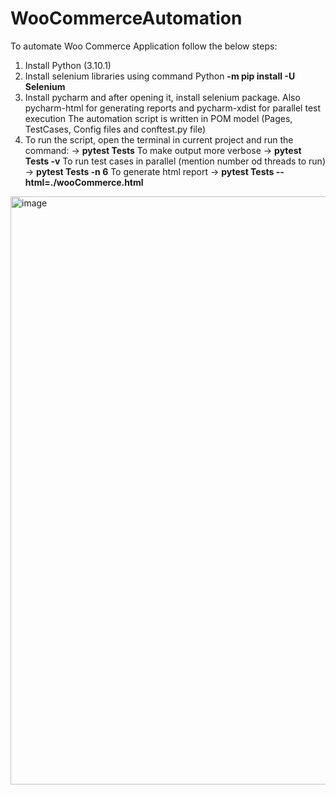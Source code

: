# WooCommerceAutomation
To automate Woo Commerce Application follow the below steps:
1. Install Python (3.10.1)
2. Install selenium libraries using command Python **-m pip install -U Selenium**  
3. Install pycharm and after opening it, install selenium package. Also pycharm-html for generating reports and pycharm-xdist for parallel test execution
    The automation script is written in POM model (Pages, TestCases, Config files and conftest.py file)
5. To run the script, open the terminal in current project and run the command:
  -> **pytest Tests**
  To make output more verbose -> **pytest Tests -v**
  To run test cases in parallel (mention number od threads to run) -> **pytest Tests -n 6**
  To generate html report -> **pytest Tests --html=./wooCommerce.html**
  <img width="941" alt="image" src="https://github.com/anu-baby97/WooCommerceAutomation/assets/69788070/7c51a556-5a82-4f69-a238-f362732f9f37">
